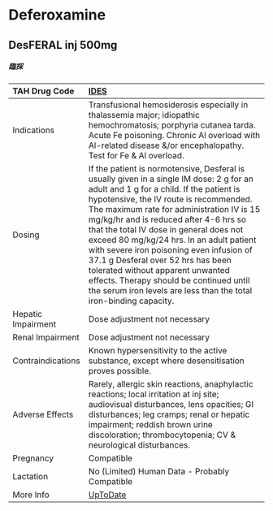 # Deferoxamine

## DesFERAL inj 500mg

##### 臨採

| TAH Drug Code      | [IDES](https://www.tahsda.org.tw/drugs/hissearch.php?drug_code=IDES)                                                                                                                                                                                                                                                                                                                                                                                                                                                                                                                               |
|:-------------------|:---------------------------------------------------------------------------------------------------------------------------------------------------------------------------------------------------------------------------------------------------------------------------------------------------------------------------------------------------------------------------------------------------------------------------------------------------------------------------------------------------------------------------------------------------------------------------------------------------|
| Indications        | Transfusional hemosiderosis especially in thalassemia major; idiopathic hemochromatosis; porphyria cutanea tarda. Acute Fe poisoning. Chronic Al overload with Al-related disease &/or encephalopathy. Test for Fe & Al overload.                                                                                                                                                                                                                                                                                                                                                                  |
| Dosing             | If the patient is normotensive, Desferal is usually given in a single IM dose: 2 g for an adult and 1 g for a child. If the patient is hypotensive, the IV route is recommended. The maximum rate for administration IV is 15 mg/kg/hr and is reduced after 4-6 hrs so that the total IV dose in general does not exceed 80 mg/kg/24 hrs. In an adult patient with severe iron poisoning even infusion of 37.1 g Desferal over 52 hrs has been tolerated without apparent unwanted effects. Therapy should be continued until the serum iron levels are less than the total iron-binding capacity. |
| Hepatic Impairment | Dose adjustment not necessary                                                                                                                                                                                                                                                                                                                                                                                                                                                                                                                                                                      |
| Renal Impairment   | Dose adjustment not necessary                                                                                                                                                                                                                                                                                                                                                                                                                                                                                                                                                                      |
| Contraindications  | Known hypersensitivity to the active substance, except where desensitisation proves possible.                                                                                                                                                                                                                                                                                                                                                                                                                                                                                                      |
| Adverse Effects    | Rarely, allergic skin reactions, anaphylactic reactions; local irritation at inj site; audiovisual disturbances, lens opacities; GI disturbances; leg cramps; renal or hepatic impairment; reddish brown urine discoloration; thrombocytopenia; CV & neurological disturbances.                                                                                                                                                                                                                                                                                                                    |
| Pregnancy          | Compatible                                                                                                                                                                                                                                                                                                                                                                                                                                                                                                                                                                                         |
| Lactation          | No (Limited) Human Data - Probably Compatible                                                                                                                                                                                                                                                                                                                                                                                                                                                                                                                                                      |
| More Info          | [UpToDate](https://www.uptodate.com/contents/deferoxamine-drug-information)                                                                                                                                                                                                                                                                                                                                                                                                                                                                                                                        |

